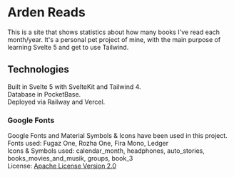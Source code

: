 # Arden Reads

This is a site that shows statistics about how many books I've read each month/year. It's a personal pet project of mine, with the main purpose of learning Svelte 5 and get to use Tailwind.

## Technologies

Built in Svelte 5 with SvelteKit and Tailwind 4. <br>
Database in PocketBase. <br>
Deployed via Railway and Vercel.

### Google Fonts

Google Fonts and Material Symbols & Icons have been used in this project. <br>
Fonts used: Fugaz One, Rozha One, Fira Mono, Ledger <br>
Icons & Symbols used: calendar_month, headphones, auto_stories, books_movies_and_musik, groups, book_3 <br>
License: [Apache License Version 2.0](https://www.apache.org/licenses/LICENSE-2.0.html 'Apache License Version 2.0')
